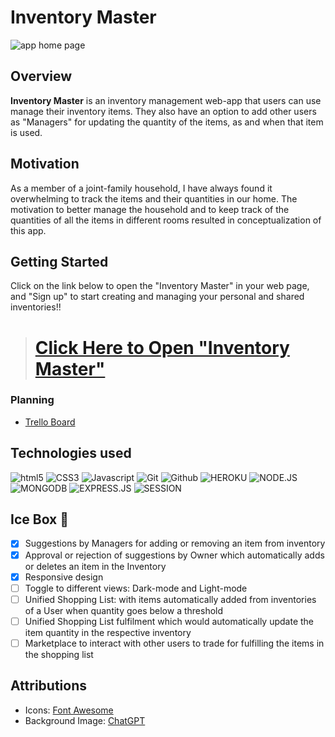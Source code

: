 # Inventory Master
![app home page](https://i.imgur.com/4R0EGYl.png)

## Overview
**Inventory Master** is an inventory management web-app that users can use manage their inventory items. They also have an option to add other users as "Managers" for updating the quantity of the items, as and when that item is used.  

## Motivation
As a member of a joint-family household, I have always found it overwhelming to track the items and their quantities in our home. The motivation to better manage the household and to keep track of the quantities of all the items in different rooms resulted in conceptualization of this app. 

## Getting Started
Click on the link below to open the "Inventory Master" in your web page, and "Sign up" to start creating and managing your personal and shared inventories!!

> # [Click Here to Open "Inventory Master"](https://inventory-master-60711f64e37d.herokuapp.com/)

### Planning 

* [Trello Board](https://trello.com/b/kNeAThYh/inventory-master)

## Technologies used

![html5](https://img.shields.io/badge/HTML5-E34F26?style=for-the-badge&logo=html5&logoColor=white)
![CSS3](https://img.shields.io/badge/CSS3-1572B6?style=for-the-badge&logo=css3&logoColor=white)
![Javascript](https://img.shields.io/badge/JavaScript-F7DF1E?style=for-the-badge&logo=javascript&logoColor=black)
![Git](https://img.shields.io/badge/GIT-E44C30?style=for-the-badge&logo=git&logoColor=white)
![Github](https://img.shields.io/badge/GitHub-100000?style=for-the-badge&logo=github&logoColor=white)
![HEROKU](https://img.shields.io/badge/Heroku-430098?style=for-the-badge&logo=heroku&logoColor=white)
![NODE.JS](https://img.shields.io/badge/Node.js-43853D?style=for-the-badge&logo=node.js&logoColor=white)
![MONGODB](https://img.shields.io/badge/MongoDB-4EA94B?style=for-the-badge&logo=mongodb&logoColor=white)
![EXPRESS.JS](https://img.shields.io/badge/Express.js-404D59?style=for-the-badge)
![SESSION](https://img.shields.io/badge/Session-000000.svg?style=for-the-badge&logo=Session&logoColor=white)



## Ice Box 🧊

- [x] Suggestions by Managers for adding or removing an item from inventory
- [x] Approval or rejection of suggestions by Owner which automatically adds or deletes an item in the Inventory
- [x] Responsive design
- [ ] Toggle to different views: Dark-mode and Light-mode
- [ ] Unified Shopping List: with items automatically added from inventories of a User when quantity goes below a threshold
- [ ] Unified Shopping List fulfilment which would automatically update the item quantity in the respective inventory
- [ ] Marketplace to interact with other users to trade for fulfilling the items in the shopping list

## Attributions

- Icons: [Font Awesome](https://fontawesome.com/)
- Background Image: [ChatGPT](https://chatgpt.com/)
